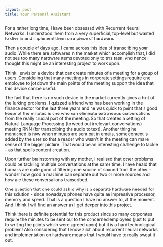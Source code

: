 ```yaml
---
layout: post
title: Your Personal Assistant
---
```


For a rather long time, I have been obsessed with Recurrent Neural Networks. I understood them from a very superficial, top-level but wanted to dive in and implement them on a piece of hardware.

Then a couple of days ago, I came across this idea of transcribing your audio. While there are softwares in the market which accomplish that, I did not see too many hardware items devoted only to this task. And hence I thought this might be an interesting project to work upon.

Think I envision a device that can create minutes of a meeting for a group of users. Considering that many meetings in corporate settings require one employee to jot down the main points of the meeting support the idea that this device can be useful.

The fact that there is no such device in the market currently gives a hint of the lurking problems. I quizzed a friend who has been working in the finance sector for the last three years and he was quick to point that a good keepr of the minutes is one who can eliminate extraneous conversations from the really crucial part of the meeting. So that creates a setting of Natural Language Processing (to weed out irrelevant conversations) meeting RNN (for transcribing the audio to text). Another thing he mentioned is how when minutes are sent out in emails, some context is added by the user so that a reader who wasn't in the meeting can make sense of the bigger picture. That would be an interesting challenge to tackle - as that spells content creation.

Upon further brainstorming with my mother, I realised that other problems could be tackling multiple conversations at the same time. I have heard that humans are quite good at filtering one source of soound from the other - wonder how good a machine can separate out two or more sources and how are these conversations transcribed.

One question that one could ask is why is a separate hardware needed for this solution - since nowadays phones have quite an impressive processor, memory and speed. That is a question I have no answer to, at the moment. And I think I will find an answer as I get deeper into this project.

Think there is definite potential for this product since so many corporates require the minutes to be sent out to the concerned employees (just to put to writing the points which were agreed upon) but it is a hard technological problem! Also considering that I know zilch about recurrent neural networks and implementation on hardware means that I would have to really sweat it out.


  